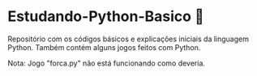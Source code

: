 # Estudando-Python-Basico 🐍

Repositório com os códigos básicos e explicações iniciais da linguagem Python. Também contém alguns jogos feitos com Python.

Nota: Jogo "forca.py" não está funcionando como deveria.